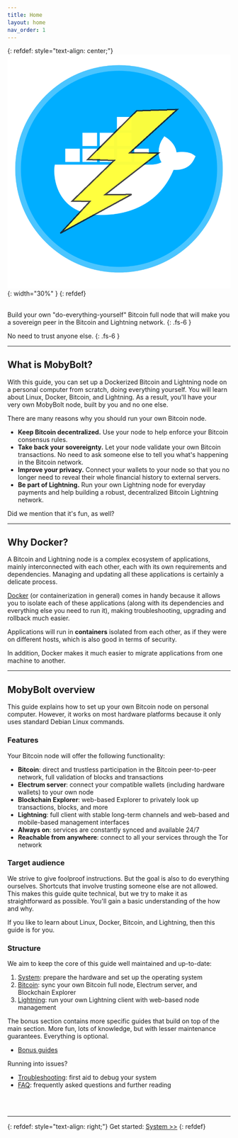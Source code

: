 ```yaml
---
title: Home
layout: home
nav_order: 1
---
```


{: refdef: style="text-align: center;"}
![MobyBolt Logo](images/mobybolt-logo.png){: width="30%" }
{: refdef}

<br />
Build your own "do-everything-yourself" Bitcoin full node that will make you a sovereign peer in the Bitcoin and Lightning network.
{: .fs-6 }

No need to trust anyone else.
{: .fs-6 }

---

## What is MobyBolt?

With this guide, you can set up a Dockerized Bitcoin and Lightning node on a personal computer from scratch, doing everything yourself.
You will learn about Linux, Docker, Bitcoin, and Lightning.
As a result, you'll have your very own MobyBolt node, built by you and no one else.

There are many reasons why you should run your own Bitcoin node.

* **Keep Bitcoin decentralized.** Use your node to help enforce your Bitcoin consensus rules.
* **Take back your sovereignty.** Let your node validate your own Bitcoin transactions. No need to ask someone else to tell you what's happening in the Bitcoin network.
* **Improve your privacy.** Connect your wallets to your node so that you no longer need to reveal their whole financial history to external servers.
* **Be part of Lightning.** Run your own Lightning node for everyday payments and help building a robust, decentralized Bitcoin Lightning network.

Did we mention that it's fun, as well?

---

## Why Docker?

A Bitcoin and Lightning node is a complex ecosystem of applications, mainly interconnected with each other, each with its own requirements and dependencies.
Managing and updating all these applications is certainly a delicate process.

[Docker](https://docs.docker.com/get-started/overview/) (or containerization in general) comes in handy because it allows you to isolate each of these applications (along with its dependencies and everything else you need to run it), making troubleshooting, upgrading and rollback much easier.

Applications will run in **containers** isolated from each other, as if they were on different hosts, which is also good in terms of security. 

In addition, Docker makes it much easier to migrate applications from one machine to another.

---

## MobyBolt overview

This guide explains how to set up your own Bitcoin node on personal computer. However, it works on most hardware platforms because it only uses standard Debian Linux commands.

### Features

Your Bitcoin node will offer the following functionality:

* **Bitcoin**: direct and trustless participation in the Bitcoin peer-to-peer network, full validation of blocks and transactions
* **Electrum server**: connect your compatible wallets (including hardware wallets) to your own node
* **Blockchain Explorer**: web-based Explorer to privately look up transactions, blocks, and more
* **Lightning**: full client with stable long-term channels and web-based and mobile-based management interfaces
* **Always on**: services are constantly synced and available 24/7
* **Reachable from anywhere**: connect to all your services through the Tor network

### Target audience

We strive to give foolproof instructions.
But the goal is also to do everything ourselves.
Shortcuts that involve trusting someone else are not allowed.
This makes this guide quite technical, but we try to make it as straightforward as possible.
You'll gain a basic understanding of the how and why.

If you like to learn about Linux, Docker, Bitcoin, and Lightning, then this guide is for you.

### Structure

We aim to keep the core of this guide well maintained and up-to-date:

1. [System](guide/system/index.md): prepare the hardware and set up the operating system
1. [Bitcoin](guide/bitcoin/index.md): sync your own Bitcoin full node, Electrum server, and Blockchain Explorer
1. [Lightning](guide/lightning/index.md): run your own Lightning client with web-based node management

The bonus section contains more specific guides that build on top of the main section.
More fun, lots of knowledge, but with lesser maintenance guarantees.
Everything is optional.

* [Bonus guides](guide/bonus/index.md)

Running into issues?

* [Troubleshooting](guide/troubleshooting.md): first aid to debug your system
* [FAQ](guide/faq.md): frequently asked questions and further reading

<br/><br/>

---

{: refdef: style="text-align: right;"}
Get started: [System >>](guide/system)
{: refdef}